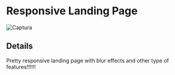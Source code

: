 # Responsive Landing Page
![Captura](https://user-images.githubusercontent.com/66889974/117553152-33d86e80-b026-11eb-8a65-67b530f9f05e.JPG)

## Details

Pretty responsive landing page with blur effects and other type of features!!!!!!